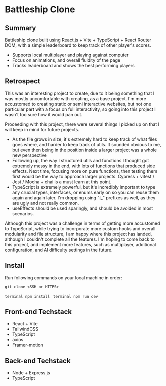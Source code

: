 # Battleship Clone

## Summary
Battleship clone built using React.js + Vite + TypeScript + React Router DOM, with a simple leaderboard to keep track of other player's scores.

- Supports local multiplayer and playing against computer
- Focus on animations, and overall fluidity of the page
- Tracks leaderboard and shows the best performing players

## Retrospect
This was an interesting project to create, due to it being something that I was mostly uncomfortable with creating, as a base project. I'm more accustomed to creating static or semi interactive websites, but not one particular part with a focus on full interactivity, so going into this project I wasn't too sure how it would pan out. 

Proceeding with this project, there were several things I picked up on that I will keep in mind for future projects.

- As the file grows in size, it's extremely hard to keep track of what files goes where, and harder to keep track of utils. It sounded obvious to me, but even then being in the position inside a larger project was a whole new perspective
- Following up, the way I structured utils and functions I thought got extremely messy in the end, with lots of functions that produced side effects. Next time, focusing more on pure functions, then testing them first would be the way to approach larger projects. Cypress + vitest / Jest / Mocha + chai is a must learn at this point.
- TypeScript is extremely powerful, but it's incredibly important to type any crucial types, interfaces, or enums early on so you can reuse them again and again later. I'm dropping using "I_" prefixes as well, as they are ugly and not really common.
- useEffects should be used sparingly, and should be avoided in most scenarios.

Although this project was a challenge in terms of getting more accustomed to TypeScript, while trying to incorporate more custom hooks and overall modularity and file structure, I am happy where this project has landed, although I couldn't complete all the features. I'm hoping to come back to this project, and implement more features, such as multiplayer, additional configuration, and AI difficulty settings in the future.
 
## Install
Run following commands on your local machine in order:

```git clone <SSH or HTTPS>```

```terminal npm install ```
```terminal npm run dev ```

## Front-end Techstack
* React + Vite
* TailwindCSS
* TypeScript
* axios
* Framer-motion

## Back-end Techstack
* Node + Express.js
* TypeScript
